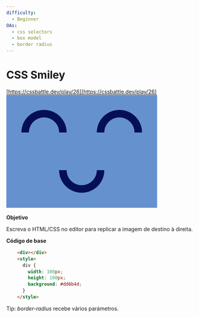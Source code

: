 ```yaml
---
difficulty:
  - Beginner
OAs:
  - css selectors
  - box model
  - border radius
---
```


# CSS Smiley

[https://cssbattle.dev/play/26](https://cssbattle.dev/play/26)
![CSS Smiley](css_smiley.png)

__Objetivo__

Escreva o HTML/CSS no editor para replicar a imagem de destino à direita.

__Código de base__

```html
    <div></div>
    <style>
      div {
        width: 100px;
        height: 100px;
        background: #dd6b4d;
      }
    </style>
```

Tip: _border-radius_ recebe vários parámetros.